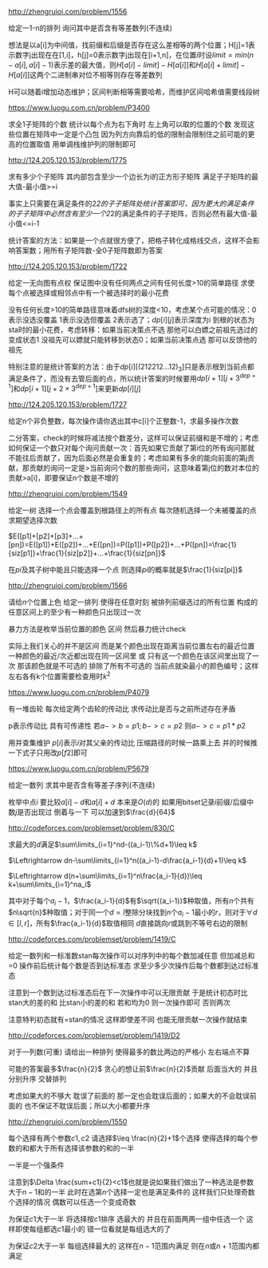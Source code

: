 http://zhengruioi.com/problem/1556

给定一1-n的排列 询问其中是否含有等差数列(不连续)

想法是以a[i]为中间值，找前缀和后缀是否存在这么差相等的两个位置；H[j]=1表示数字j出现在在[1,i]，h[j]=0表示数字j出现在[i+1,n]，在位置$i$时设$limit=min(n-a[i],a[i]-1)$表示差的最大值，则$H[a[i]-limit]-H[a[i]]$和$H[a[i]+limit]-H[a[i]]$这两个二进制串对位不相等则存在等差数列

H可以随着i增加动态维护；区间判断相等需要哈希，而维护区间哈希值需要线段树



https://www.luogu.com.cn/problem/P3400

求全1子矩阵的个数
统计以每个点为右下角时 左上角可以取的位置的个数 发现这些位置在矩阵中一定是个凸包 因为列方向靠后的低的限制会限制住之前可能的更高的位置取值 用单调栈维护列的限制即可



http://124.205.120.153/problem/1775

求有多少个子矩阵 其内部包含至少一个边长为i的正方形子矩阵 满足子子矩阵的最大值-最小值>=i

事实上只需要在满足条件的2*2的子子矩阵处统计答案即可，因为更大的满足条件的子子矩阵中必然含有至少一个2*2的满足条件的子子矩阵，否则必然有最大值-最小值<=i-1

统计答案的方法：如果是一个点就很方便了，把格子转化成格线交点，这样不会影响答案数；用所有子矩阵数-全0子矩阵数即为答案



http://124.205.120.153/problem/1722

给定一无向图有点权 保证图中没有任何两点之间有任何长度>10的简单路径 求使每个点被选择或相邻点中有一个被选择时的最小花费

没有任何长度>10的简单路径意味着dfs树的深度<10，考虑某个点可能的情况：0表示没选没覆盖 1表示没选但覆盖 2表示选了；$dp[i][j]$表示深度为i 到根的状态为sta时的最小花费，考虑转移：如果当前决策点不选 那他可以白嫖之前祖先选过的变成状态1 没祖先可以嫖就只能转移到状态0；如果当前决策点选 那可以反馈他的祖先

特别注意的是统计答案的方法：由于$dp[i][(212212...12)_3]$只是表示根到当前点都满足条件了，而没有去管后面的点，所以统计答案的时候要用$dp[i+1][j+3^{dep+1}]$和$dp[i+1][j+2\times 3^{dep+1}]$来更新$dp[i][j]$



http://124.205.120.153/problem/1727

给定n个非负整数，每次操作请你选出其中c[i]个正整数-1，求最多操作次数

二分答案，check的时候将减法按个数差分，这样可以保证前缀和是不增的；考虑如何保证一个数只对每个询问贡献一次：首先如果它贡献了第i位的所有询问那就不能往后贡献了，因为后面必然是会重复的；考虑如果有多余的能向前面的第j贡献，那贡献的询问一定是>当前询问个数的那些询问，这意味着第j位的数对本位的贡献>a[i]，即要保证n个数是不增的



http://zhengruioi.com/problem/1549

给定一树 选择一个点会覆盖到根路径上的所有点 每次随机选择一个未被覆盖的点 求期望选择次数

$E([p1]+[p2]+[p3]+...+[pn])=E([p1])+E([p2])+...+E([pn])=P([p1])+P([p2])+...+P([pn])=\frac{1}{siz[p1]}+\frac{1}{siz[p2]}+...+\frac{1}{siz[pn]}$

在$pi$及其子树中能且只能选择一个点 则选择$pi$的概率就是$\frac{1}{siz[pi]}$



http://zhengruioi.com/problem/1566

请给$n$个位置上色 给定一排列 使得在任意时刻 被排列前缀选过的所有位置 构成的任意区间上的至少有一种颜色只出现过一次

暴力方法是枚举当前位置的颜色 区间 然后暴力统计check

实际上我们关心的并不是区间 而是某个颜色出现在距离当前位置左右的最近位置 一种颜色的最近/次近都出现在同一区间里 或 只有这一个颜色在该区间里出现了一次 那该颜色就是不可选的 排除了所有不可选的 当前点就染最小的颜色编号；这样左右各有k个位置需要检查用时$k^2$



https://www.luogu.com.cn/problem/P4079

有一堆齿轮 每次给定两个齿轮的传动比 求传动比是否与之前所述存在矛盾

p表示传动比 具有可传递性 若$a->b=p1;b->c=p2$ 则$a->c=p1*p2$

用并查集维护 $p[i]$表示$i$对其父亲的传动比 压缩路径的时候一路乘上去 并的时候推一下式子只用改$p[f2]$即可



https://www.luogu.com.cn/problem/P5679

给定一数列 求其中是否含有等差子序列(不连续)

枚举中点$i$ 要比较$a[i]-d$和$a[i]+d$ 本来是$O(d)$的 如果用bitset记录$i$前缀/后缀中数$j$是否出现过 倒着与一下 可以加速到$\frac{d}{64}$



http://codeforces.com/problemset/problem/830/C

求最大的$d$满足$\sum\limits_{i=1}^nd-((a_i-1)\%d+1)\leq k$

$\Leftrightarrow dn-\sum\limits_{i=1}^n((a_i-1)-d\frac{a_i-1}{d}+1)\leq k$

$\Leftrightarrow d(n+\sum\limits_{i=1}^n\frac{a_i-1}{d})\leq k+\sum\limits_{i=1}^na_i$

其中对于每个$a_i-1$，$\frac{a_i-1}{d}$有$\sqrt{(a_i-1)}$种取值，所有$n$个共有$n\sqrt{n}$种取值；对于同一个$d=l$整除分块找到$n$个$a_i-1$最小的$r$，则对于$\forall d\in[l,r]$，所有$\frac{a_i-1}{d}$取值相同 $d$直接跳向$r$或跳到不等号右边的限制



http://codeforces.com/problemset/problem/1419/C

给定一数列和一标准数stan每次操作可以对序列中的每个数加减任意 但加减总和=0 操作前后统计每个数是否到达标准态 求至少多少次操作后每个数都到达过标准态

注意到一个数到达过标准态后在下一次操作中可以无限贡献 于是统计初态时比stan大的差的和 比stan小的差的和 若和均为0 则一次操作即可 否则两次

注意特判初态就有=stan的情况 这样即使差不同 也能无限贡献一次操作就结束



http://codeforces.com/problemset/problem/1419/D2

对于一列数(可重) 请给出一种排列 使得最多的数比两边的严格小 左右端点不算

可能的答案最多$\frac{n}{2}$ 贪心的想让前$\frac{n}{2}$贡献 后面当大的 并且分别升序 交替排列

考虑如果大的不够大 耽误了前面的 那一定也会耽误后面的；如果大的不会耽误前面的 也不保证不耽误后面；所以大小都要升序



http://zhengruioi.com/problem/1550

每个选择有两个参数$c1,c2$ 请选择$\leq \frac{n}{2}+1$个选择 使得选择的每个参数的和都大于所有选择该参数的和的一半

一半是一个强条件

注意到$\Delta \frac{sum+c1}{2}<c1$也就是说如果我们做出了一种选法是参数大于$n-1$和的一半 此时在选第$n$个选择一定也是满足条件的 这样我们只处理奇数个选择的情况 偶数可以任选一个变成奇数

为保证$c1$大于一半 将选择按$c1$排序 选最大的 并且在前面两两一组中任选一个 这样即使每组都选$c1$最小的 错一位看就是每组选大的了

为保证$c2$大于一半 每组选择最大的 这样在$n-1$范围内满足 则在$n$或$n+1$范围内都满足